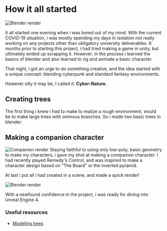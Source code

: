# How it all started

![Blender render](/img/post1.png)

It all started one evening when i was bored out of my mind. With the current COVID-19 situation, i was mostly spending my days in isolation not really working on any projects other than obligatory university deliverables. 6 months prior to starting this project, i had tried making a game in unity, but ultimately ended up scrapping it. However, in the process i learned the basics of blender and also learned to rig and animate a basic character.

That night, i got an urge to do something creative, and the idea started with a unique concept: blending cyberpunk and standard fantasy environments. 

However silly it may be, I called it: <b>Cyber-Nature.</b>

## Creating trees

The first thing i knew i had to make to realize a rough environment, would be to make large trees with ominous branches. So i made two basic trees in blender: 


## Making a companion character

![Companion render](/img/post1/companion.png)
Staying faithful to using only low-poly, basic geometry to make my characters, i gave my shot at making a companion character. I had recently played Remedy's Control, and was inspired to make a character design based on "The Board" or the inverted pyramid.

At last i put all i had created in a scene, and made a quick render!

![Blender render](/img/post1.png)

With a newfound confidence in the project, i was ready for diving into Unreal Engine 4.


### Useful resources

- [Modeling trees](https://www.youtube.com/watch?v=y7PdiGXbrD0)
